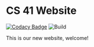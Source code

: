 # CS 41 Website
[![Codacy Badge](https://app.codacy.com/project/badge/Grade/c747d59b6c684003957f4765acaf2f4e)](https://www.codacy.com?utm_source=github.com&amp;utm_medium=referral&amp;utm_content=stanfordpython/new-website&amp;utm_campaign=Badge_Grade)
![Build](https://github.com/stanfordpython/stanfordpython.github.io/workflows/deploy/badge.svg)

This is our new website, welcome!
